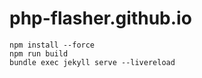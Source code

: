 # php-flasher.github.io

```shell
npm install --force
npm run build
bundle exec jekyll serve --livereload
```
